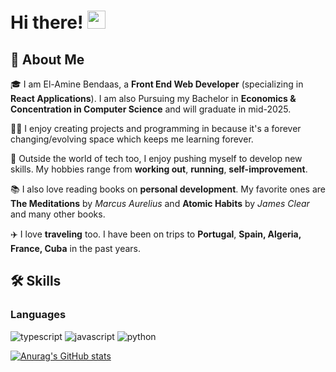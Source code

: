 # Hi there! <img src="https://media.giphy.com/media/hvRJCLFzcasrR4ia7z/giphy.gif" width="29px" height="29px">

## 🚀 About Me

🎓 I am El-Amine Bendaas, a **Front End Web Developer** (specializing in **React Applications**). I am also Pursuing my Bachelor in **Economics & Concentration in Computer Science** and will graduate in mid-2025.

👨‍💻 I enjoy creating projects and programming in because it's a forever changing/evolving space which keeps me learning forever.

🎸 Outside the world of tech too, I enjoy pushing myself to develop new skills. My hobbies range from **working out**, **running**, **self-improvement**.

📚 I also love reading books on **personal development**. My favorite ones are **The Meditations** by _Marcus Aurelius_ and **Atomic Habits** by _James Clear_ and many other books.

✈️ I love **traveling** too. I have been on trips to **Portugal**, **Spain, Algeria, France, Cuba** in the past years.

## 🛠️ Skills

### Languages
![typescript](https://img.shields.io/badge/TypeScript-3178C6?style=for-the-badge&logo=typescript&logoColor=white)
![javascript](https://img.shields.io/badge/JavaScript-323330?style=for-the-badge&logo=javascript&logoColor=F7DF1E)
![python](https://img.shields.io/badge/Python-3776AB?style=for-the-badge&logo=python&logoColor=white)

[![Anurag's GitHub stats](https://github-readme-stats.vercel.app/api?username=Elaminebendaas)](https://github.com/Elaminebendaas/github-readme-stats)

